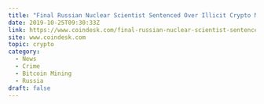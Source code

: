 ```yaml
---
title: "Final Russian Nuclear Scientist Sentenced Over Illicit Crypto Mining"
date: 2019-10-25T09:30:33Z
link: https://www.coindesk.com/final-russian-nuclear-scientist-sentenced-over-illicit-crypto-mining?utm_medium=RSS&utm_source=hune
site: www.coindesk.com
topic: crypto
category:
  - News
  - Crime
  - Bitcoin Mining
  - Russia
draft: false
---
```

